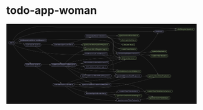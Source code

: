 # todo-app-woman
![Deps graph](https://raw.githubusercontent.com/Mayamee/todo-app-woman/main/docs/depsGraph/dependency-graph.svg)
